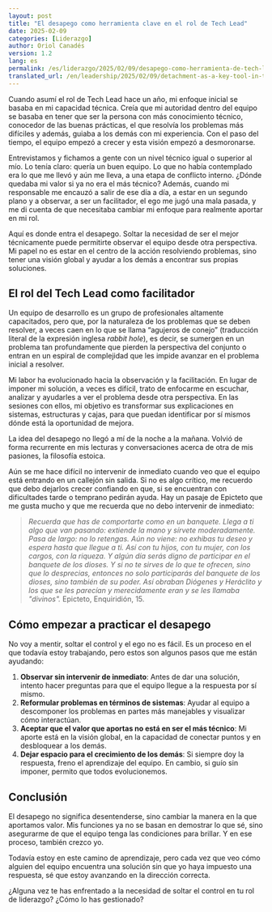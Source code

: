 ```yaml
---
layout: post
title: "El desapego como herramienta clave en el rol de Tech Lead"
date: 2025-02-09
categories: [Liderazgo]
author: Oriol Canadés
version: 1.2
lang: es
permalink: /es/liderazgo/2025/02/09/desapego-como-herramienta-de-tech-lead/
translated_url: /en/leadership/2025/02/09/detachment-as-a-key-tool-in-the-tech-lead/
---
```


Cuando asumí el rol de Tech Lead hace un año, mi enfoque inicial se basaba en mi capacidad técnica. Creía que mi autoridad dentro del equipo se basaba en tener que ser la persona con más conocimiento técnico, conocedor de las buenas prácticas, el que resolvía los problemas más difíciles y además, guiaba a los demás con mi experiencia. Con el paso del tiempo, el equipo empezó a crecer y esta visión empezó a desmoronarse.

Entrevistamos y fichamos a gente con un nivel técnico igual o superior al mío. Lo tenía claro: quería un buen equipo. Lo que no había contemplado era lo que me llevó y aún me lleva, a una etapa de conflicto interno. ¿Dónde quedaba mi valor si ya no era el más técnico? Además, cuando mi responsable me encauzó a salir de ese día a día, a estar en un segundo plano y a observar, a ser un facilitador, el ego me jugó una mala pasada, y me di cuenta de que necesitaba cambiar mi enfoque para realmente aportar en mi rol.

Aquí es donde entra el desapego. Soltar la necesidad de ser el mejor técnicamente puede permitirte observar el equipo desde otra perspectiva. Mi papel no es estar en el centro de la acción resolviendo problemas, sino tener una visión global y ayudar a los demás a encontrar sus propias soluciones.

## El rol del Tech Lead como facilitador

Un equipo de desarrollo es un grupo de profesionales altamente capacitados, pero que, por la naturaleza de los problemas que se deben resolver, a veces caen en lo que se llama “agujeros de conejo” (traducción literal de la expresión inglesa _rabbit hole_), es decir, se sumergen en un problema tan profundamente que pierden la perspectiva del conjunto o entran en un espiral de complejidad que les impide avanzar en el problema inicial a resolver.

Mi labor ha evolucionado hacia la observación y la facilitación. En lugar de imponer mi solución, a veces es difícil, trato de enfocarme en escuchar, analizar y ayudarles a ver el problema desde otra perspectiva. En las sesiones con ellos, mi objetivo es transformar sus explicaciones en sistemas, estructuras y cajas, para que puedan identificar por sí mismos dónde está la oportunidad de mejora.

La idea del desapego no llegó a mí de la noche a la mañana. Volvió de forma recurrente en mis lecturas y conversaciones acerca de otra de mis pasiones, la filosofía estoica.

Aún se me hace difícil no intervenir de inmediato cuando veo que el equipo está entrando en un callejón sin salida. Si no es algo crítico, me recuerdo que debo dejarlos crecer confiando en que, si se encuentran con dificultades tarde o temprano pedirán ayuda. Hay un pasaje de Epicteto que me gusta mucho y que me recuerda que no debo intervenir de inmediato:

> _Recuerda que has de comportarte como en un banquete. Llega a ti algo que van pasando: extiende la mano y sírvete moderadamente. Pasa de largo: no lo retengas. Aún no viene: no exhibas tu deseo y espera hasta que llegue a ti. Así con tu hijos, con tu mujer, con los cargos, con la riqueza. Y algún día serás digno de participar en el banquete de los dioses. Y si no te sirves de lo que te ofrecen, sino que lo desprecias, entonces no solo participarás del banquete de los dioses, sino también de su poder. Así obraban Diógenes y Heráclito y los que se les parecían y merecidamente eran y se les llamaba "divinos"._ Epicteto, Enquiridión, 15.

## Cómo empezar a practicar el desapego

No voy a mentir, soltar el control y el ego no es fácil. Es un proceso en el que todavía estoy trabajando, pero estos son algunos pasos que me están ayudando:

1. **Observar sin intervenir de inmediato**: Antes de dar una solución, intento hacer preguntas para que el equipo llegue a la respuesta por sí mismo. 
2. **Reformular problemas en términos de sistemas**: Ayudar al equipo a descomponer los problemas en partes más manejables y visualizar cómo interactúan. 
3. **Aceptar que el valor que aportas no está en ser el más técnico**: Mi aporte está en la visión global, en la capacidad de conectar puntos y en desbloquear a los demás. 
4. **Dejar espacio para el crecimiento de los demás**: Si siempre doy la respuesta, freno el aprendizaje del equipo. En cambio, si guío sin imponer, permito que todos evolucionemos.

## Conclusión

El desapego no significa desentenderse, sino cambiar la manera en la que aportamos valor. Mis funciones ya no se basan en demostrar lo que sé, sino asegurarme de que el equipo tenga las condiciones para brillar. Y en ese proceso, también crezco yo.

Todavía estoy en este camino de aprendizaje, pero cada vez que veo cómo alguien del equipo encuentra una solución sin que yo haya impuesto una respuesta, sé que estoy avanzando en la dirección correcta.

¿Alguna vez te has enfrentado a la necesidad de soltar el control en tu rol de liderazgo? ¿Cómo lo has gestionado?
